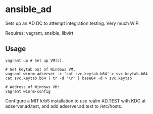 # ansible_ad

Sets up an AD DC to attempt integration testing.  Very much WIP.

Requires: vagrant, ansible, libvirt.

## Usage

```
vagrant up # Set up VM(s).

# Get keytab out of Windows VM.
vagrant winrm adserver -c 'cat svc.keytab.b64' > svc.keytab.b64
cat svc.keytab.b64 | tr -d '\r' | base64 -d > svc.keytab

# Address of Windows VM:
vagrant winrm-config
```

Configure a MIT krb5 installation to use realm AD.TEST with KDC at
adserver.ad.test, and add adserver.ad.test to /etc/hosts.
